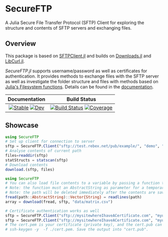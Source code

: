 # SecureFTP

A Julia Secure File Transfer Protocol (SFTP) Client for exploring the structure
and contents of SFTP servers and exchanging files.

## Overview

This package is based on [SFTPClient.jl](https://github.com/stensmo/SFTPClient.jl.git)
and builds on [Downloads.jl](https://github.com/JuliaLang/Downloads.jl.git) and
[LibCurl.jl](https://github.com/JuliaWeb/LibCURL.jl.git).

_SecureFTP.jl_ supports username/password as well as certificates for authentication.
It provides methods to exchange files with the SFTP server as well as investigate the
folder structure and files with methods based on 
[Julia's Filesystem functions](https://docs.julialang.org/en/v1/base/file/).
Details can be found in the [documentation](docs-dev-url).

| **Documentation**                                                                  | **Build Status**                                                            |
|:----------------------------------------------------------------------------------:|:---------------------------------------------------------------------------:|
| [![Stable][docs-stable-img]][docs-stable-url] [![Dev][docs-dev-img]][docs-dev-url] | [![Build Status][CI-img]][CI-url] [![Coverage][codecov-img]][codecov-url] |

## Showcase

```julia
using SecureFTP
# Set up client for connection to server
sftp = SecureFTP.Client("sftp://test.rebex.net/pub/example/", "demo", "password")
# Analyse contents of current path
files=readdir(sftp)
statStructs = statscan(sftp)
# Download contents
download.(sftp, files)
```

```julia
using SecureFTP
# You can also load file contents to a variable by passing a function to download as first argument
# Note: the function must an AbstractString as parameter for a temporary path of the downloaded file
# Note: the path will be deleted immediately after the contents are saved to the variable
fread(path::AbstractString)::Vector{String} = readlines(path)
array = download(fread, sftp, "data/matrix.csv")

# Certificate authentication works as well
sftp = SecureFTP.Client("sftp://mysitewhereIhaveACertificate.com", "myuser")
sftp = SecureFTP.Client("sftp://mysitewhereIhaveACertificate.com", "myuser", "cert.pub", "cert.pem") # Assumes cert.pub and cert.pem is in your current path
# The cert.pem is your certificate (private key), and the cert.pub can be obtained from the private key.
# ssh-keygen -y  -f ./cert.pem. Save the output into "cert.pub". 
```

[docs-stable-img]: https://img.shields.io/badge/docs-stable-blue.svg
[docs-stable-url]: https://LIM-AeroCloud.github.io/SecureFTP.jl/stable/

[docs-dev-img]: https://img.shields.io/badge/docs-dev-blue.svg
[docs-dev-url]: https://LIM-AeroCloud.github.io/SecureFTP.jl/dev/

[CI-img]: https://github.com/LIM-AeroCloud/SecureFTP.jl/actions/workflows/CI.yml/badge.svg?branch=dev
[CI-url]: https://github.com/LIM-AeroCloud/SecureFTP.jl/actions/workflows/CI.yml?query=branch%3Adev

[codecov-img]: https://codecov.io/gh/LIM-AeroCloud/SecureFTP.jl/graph/badge.svg?token=kYZK3bRvCZ
[codecov-url]: https://codecov.io/gh/LIM-AeroCloud/SecureFTP.jl
